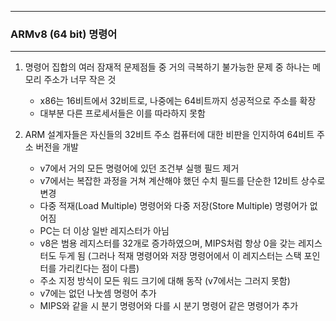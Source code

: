 -----
### ARMv8 (64 bit) 명령어
-----
1. 명령어 집합의 여러 잠재적 문제점들 중 거의 극복하기 불가능한 문제 중 하나는 메모리 주소가  너무 작은 것
   - x86는 16비트에서 32비트로, 나중에는 64비트까지 성공적으로 주소를 확장
   - 대부분 다른 프로세서들은 이를 따라하지 못함

2. ARM 설계자들은 자신들의 32비트 주소 컴퓨터에 대한 비판을 인지하여 64비트 주소 버전을 개발
   - v7에서 거의 모든 명령어에 있던 조건부 실행 필드 제거
   - v7에서는 복잡한 과정을 거쳐 계산해야 했던 수치 필드를 단순한 12비트 상수로 변경
   - 다중 적재(Load Multiple) 명령어와 다중 저장(Store Multiple) 명령어가 없어짐
   - PC는 더 이상 일반 레지스터가 아님
   - v8은 범용 레지스터를 32개로 증가하였으며, MIPS처럼 항상 0을 갖는 레지스터도 두게 됨 (그러나 적재 명령어와 저장 명령어에서 이 레지스터는 스택 포인터를 가리킨다는 점이 다름)
   - 주소 지정 방식이 모든 워드 크기에 대해 동작 (v7에서는 그러지 못함)
   - v7에는 없던 나눗셈 명령어 추가
   - MIPS와 같을 시 분기 명령어와 다를 시 분기 명령어 같은 명령어가 추가
